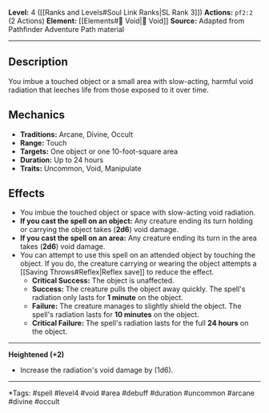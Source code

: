 **Level:** 4 ([[Ranks and Levels#Soul Link Ranks|SL Rank 3]])
**Actions:** `pf2:2` (2 Actions)
**Element:** [[Elements#🌌 Void|🌌 Void]]
**Source:** Adapted from Pathfinder Adventure Path material

---

## Description

You imbue a touched object or a small area with slow-acting, harmful void radiation that leeches life from those exposed to it over time.

## Mechanics

-   **Traditions:** Arcane, Divine, Occult
-   **Range:** Touch
-   **Targets:** One object or one 10-foot-square area
-   **Duration:** Up to 24 hours
-   **Traits:** Uncommon, Void, Manipulate

## Effects

-   You imbue the touched object or space with slow-acting void radiation.
-   **If you cast the spell on an object:** Any creature ending its turn holding or carrying the object takes \(**2d6**\) void damage.
-   **If you cast the spell on an area:** Any creature ending its turn in the area takes \(**2d6**\) void damage.
-   You can attempt to use this spell on an attended object by touching the object. If you do, the creature carrying or wearing the object attempts a [[Saving Throws#Reflex|Reflex save]] to reduce the effect.
    -   **Critical Success:** The object is unaffected.
    -   **Success:** The creature pulls the object away quickly. The spell's radiation only lasts for **1 minute** on the object.
    -   **Failure:** The creature manages to slightly shield the object. The spell's radiation lasts for **10 minutes** on the object.
    -   **Critical Failure:** The spell's radiation lasts for the full **24 hours** on the object.

---
**Heightened (+2)**
-   Increase the radiation's void damage by \(1d6\).

---
*Tags: #spell #level4 #void #area #debuff #duration #uncommon #arcane #divine #occult